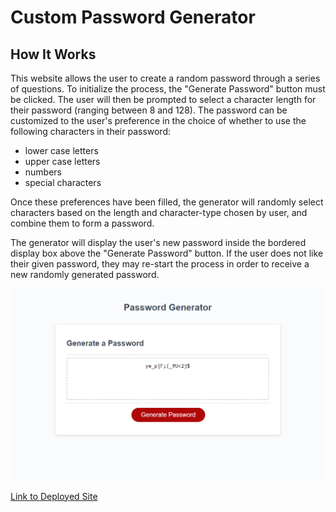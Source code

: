 # Custom Password Generator

## How It Works

This website allows the user to create a random password through a series of questions. To initialize the process, the "Generate Password" button must be clicked. The user will then be prompted to select a character length for their password (ranging between 8 and 128). The password can be customized to the user's preference in the choice of whether to use the following characters in their password:

 - lower case letters
 - upper case letters
 - numbers
 - special characters

 Once these preferences have been filled, the generator will randomly select characters based on the length and character-type chosen by user, and combine them to form a password.
 
 The generator will display the user's new password inside the bordered display box above the "Generate Password" button. If the user does not like their given password, they may re-start the process in order to receive a new randomly generated password.

![alt preview](/PasswordGenerator.png)

[Link to Deployed Site](https://colinmchale.github.io/PasswordGenerator/)